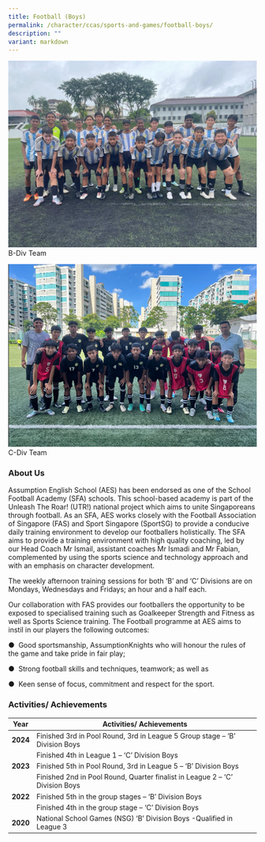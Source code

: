 ```yaml
---
title: Football (Boys)
permalink: /character/ccas/sports-and-games/football-boys/
description: ""
variant: markdown
---
```

![](/images/AES_Football.jpg)
B-Div Team

![Football C-Div 2024](/images/C_Div_Team.png)
C-Div Team

### About Us

Assumption English School (AES) has been endorsed as one of the School Football Academy (SFA) schools. This school-based academy is part of the Unleash The Roar! (UTR!) national project which aims to unite Singaporeans through football. As an SFA, AES works closely with the Football Association of Singapore (FAS) and Sport Singapore (SportSG) to provide a conducive daily training environment to develop our footballers holistically. The SFA aims to provide a training environment with high quality coaching, led by our Head Coach Mr Ismail, assistant coaches Mr Ismadi and Mr Fabian, complemented by using the sports science and technology approach and with an emphasis on character development.

The weekly afternoon training sessions for both ‘B’ and ‘C’ Divisions are on Mondays, Wednesdays and Fridays; an hour and a half each.

Our collaboration with FAS provides our footballers the opportunity to be exposed to specialised training such as Goalkeeper Strength and Fitness as well as Sports Science training. The Football programme at AES aims to instil in our players the following outcomes: 

●  Good sportsmanship, AssumptionKnights who will honour the rules of the game and take pride in fair play;

●  Strong football skills and techniques, teamwork; as well as

●  Keen sense of focus, commitment and respect for the sport.
    
		
### Activities/ Achievements

| Year | Activities/ Achievements| 
| -------- | -------- |
| **2024**| Finished 3rd in Pool Round, 3rd in League 5 Group stage – ‘B’ Division Boys| 
|  | Finished 4th in League 1 – ‘C’ Division Boys| 
| **2023**|Finished 5th in Pool Round, 3rd in League 5 – ‘B’ Division Boys| 
|     | Finished 2nd in Pool Round, Quarter finalist in League 2 – ‘C’ Division Boys| 
| **2022**    |Finished 5th in the group stages – ‘B’ Division Boys| 
|     | Finished 4th in the group stage – ‘C’ Division Boys | 
| **2020**    | National School Games (NSG) ‘B’ Division Boys -Qualified in League 3  |